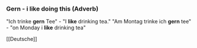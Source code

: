 ### Gern - i like doing this   (Adverb)

"Ich trinke **gern** Tee" - "I **like** drinking tea."
"Am Montag trinke ich **gern** tee" - "on Monday i **like** drinking tea"


[[Deutsche]]